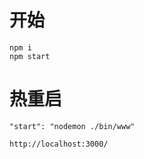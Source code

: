 # 开始
    npm i
    npm start

# 热重启
    "start": "nodemon ./bin/www"
    
    http://localhost:3000/